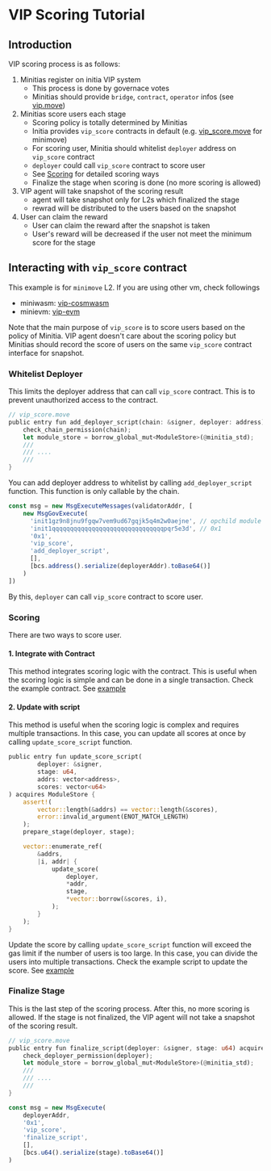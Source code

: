 # VIP Scoring Tutorial

## Introduction

VIP scoring process is as follows:

1. Minitias register on initia VIP system
    - This process is done by governace votes
    - Minitias should provide `bridge`, `contract`, `operator` infos (see [vip.move](https://github.com/initia-labs/movevm/blob/cbb9e0d2d903b79fd0d2bcfed1aa01c7503ca98c/precompile/modules/initia_stdlib/sources/vip/vip.move#L868))
2. Minitias score users each stage
    - Scoring policy is totally determined by Minitias
    - Initia provides `vip_score` contracts in default (e.g. [vip_score.move](https://github.com/initia-labs/movevm/blob/main/precompile/modules/minitia_stdlib/sources/vip/score.move) for minimove)
    - For scoring user, Minitia should whitelist `deployer` address on `vip_score` contract
    - `deployer` could call `vip_score` contract to score user 
    - See [Scoring](#Scoring) for detailed scoring ways
    - Finalize the stage when scoring is done (no more scoring is allowed)
3. VIP agent will take snapshot of the scoring result
    - agent will take snapshot only for L2s which finalized the stage
    - rewrad will be distributed to the users based on the snapshot
4. User can claim the reward
    - User can claim the reward after the snapshot is taken
    - User's reward will be decreased if the user not meet the minimum score for the stage


## Interacting with `vip_score` contract

This example is for `minimove` L2. If you are using other vm, check followings

- miniwasm: [vip-cosmwasm](https://github.com/initia-labs/vip-cosmwasm)
- minievm: [vip-evm](https://github.com/initia-labs/vip-evm)

Note that the main purpose of `vip_score` is to score users based on the policy of Minitia. VIP agent doesn't care about the scoring policy but Minitias should record the score of users on the same `vip_score` contract interface for snapshot.

### Whitelist Deployer

This limits the deployer address that can call `vip_score` contract. This is to prevent unauthorized access to the contract.

```rust
// vip_score.move
public entry fun add_deployer_script(chain: &signer, deployer: address) acquires ModuleStore {
    check_chain_permission(chain);
    let module_store = borrow_global_mut<ModuleStore>(@minitia_std);
    ///
    /// ....
    ///
}
```

You can add deployer address to whitelist by calling `add_deployer_script` function. This function is only callable by the chain.

```typescript
const msg = new MsgExecuteMessages(validatorAddr, [
    new MsgGovExecute(
      'init1gz9n8jnu9fgqw7vem9ud67gqjk5q4m2w0aejne', // opchild module addr
      'init1qqqqqqqqqqqqqqqqqqqqqqqqqqqqqqqpqr5e3d', // 0x1
      '0x1',
      'vip_score',
      'add_deployer_script',
      [],
      [bcs.address().serialize(deployerAddr).toBase64()]
    )
])
```

By this, `deployer` can call `vip_score` contract to score user.

### Scoring

There are two ways to score user.

#### 1. Integrate with Contract

This method integrates scoring logic with the contract. This is useful when the scoring logic is simple and can be done in a single transaction. Check the example contract. See [example](./example/1.integrate-with-contract/)

#### 2. Update with script

This method is useful when the scoring logic is complex and requires multiple transactions. In this case, you can update all scores at once by calling `update_score_script` function.

```rust
public entry fun update_score_script(
        deployer: &signer,
        stage: u64,
        addrs: vector<address>,
        scores: vector<u64>
) acquires ModuleStore {
    assert!(
        vector::length(&addrs) == vector::length(&scores),
        error::invalid_argument(ENOT_MATCH_LENGTH)
    );
    prepare_stage(deployer, stage);

    vector::enumerate_ref(
        &addrs,
        |i, addr| {
            update_score(
                deployer,
                *addr,
                stage,
                *vector::borrow(&scores, i),
            );
        }
    );
}
```


Update the score by calling `update_score_script` function will exceed the gas limit if the number of users is too large. In this case, you can divide the users into multiple transactions. Check the example script to update the score. See [example](./example/2.update-with-script/)


### Finalize Stage

This is the last step of the scoring process. After this, no more scoring is allowed. If the stage is not finalized, the VIP agent will not take a snapshot of the scoring result.

```rust
// vip_score.move
public entry fun finalize_script(deployer: &signer, stage: u64) acquires ModuleStore {
    check_deployer_permission(deployer);
    let module_store = borrow_global_mut<ModuleStore>(@minitia_std);
    ///
    /// ....
    ///
}
```

```typescript
const msg = new MsgExecute(
    deployerAddr,
    '0x1',
    'vip_score',
    'finalize_script',
    [],
    [bcs.u64().serialize(stage).toBase64()]
)
```



